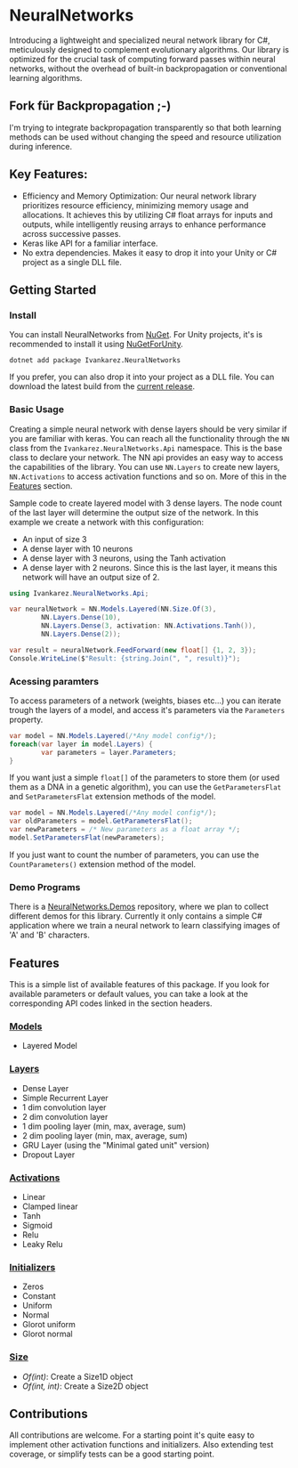 # NeuralNetworks
Introducing a lightweight and specialized neural network library for C#, meticulously designed to complement evolutionary algorithms. Our library is optimized for the crucial task of computing forward passes within neural networks, without the overhead of built-in backpropagation or conventional learning algorithms.

## Fork für Backpropagation ;-)
I'm trying to integrate backpropagation transparently so that both learning methods can be used without changing the speed and resource utilization during inference.

## Key Features:
- Efficiency and Memory Optimization: Our neural network library prioritizes resource efficiency, minimizing memory usage and allocations. It achieves this by utilizing C# float arrays for inputs and outputs, while intelligently reusing arrays to enhance performance across successive passes.
- Keras like API for a familiar interface.
- No extra dependencies. Makes it easy to drop it into your Unity or C# project as a single DLL file.

## Getting Started
### Install
You can install NeuralNetworks from [NuGet](https://www.nuget.org/packages/Ivankarez.NeuralNetworks/). For Unity projects, it's is recommended to install it using [NuGetForUnity](https://github.com/GlitchEnzo/NuGetForUnity).
```shell
dotnet add package Ivankarez.NeuralNetworks
```
If you prefer, you can also drop it into your project as a DLL file. You can download the latest build from the [current release](https://github.com/ivankarez/NeuralNetworks/releases/latest).
### Basic Usage
Creating a simple neural network with dense layers should be very similar if you are familiar with keras. You can reach all the functionality through the `NN` class from the `Ivankarez.NeuralNetworks.Api` namespace. This is the base class to declare your network. The NN api provides an easy way to access the capabilities of the library. You can use `NN.Layers` to create new layers, `NN.Activations` to access activation functions and so on. More of this in the [Features](#features) section.

Sample code to create layered model with 3 dense layers. The node count of the last layer will determine the output size of the network. In this example we create a network with this configuration:
 - An input of size 3
 - A dense layer with 10 neurons
 - A dense layer with 3 neurons, using the Tanh activation
 - A dense layer with 2 neurons. Since this is the last layer, it means this network will have an output size of 2.
```C#
using Ivankarez.NeuralNetworks.Api;

var neuralNetwork = NN.Models.Layered(NN.Size.Of(3),
        NN.Layers.Dense(10),
        NN.Layers.Dense(3, activation: NN.Activations.Tanh()),
        NN.Layers.Dense(2));

var result = neuralNetwork.FeedForward(new float[] {1, 2, 3});
Console.WriteLine($"Result: {string.Join(", ", result)}");
```

### Acessing paramters
To access parameters of a network (weights, biases etc...) you can iterate trough the layers of a model, and access it's parameters via the `Parameters` property.
```C#
var model = NN.Models.Layered(/*Any model config*/);
foreach(var layer in model.Layers) {
        var parameters = layer.Parameters;
}
```

If you want just a simple `float[]` of the parameters to store them (or used them as a DNA in a genetic algorithm), you can use the `GetParametersFlat` and `SetParametersFlat` extension methods of the model.
```C#
var model = NN.Models.Layered(/*Any model config*/);
var oldParameters = model.GetParametersFlat();
var newParameters = /* New parameters as a float array */;
model.SetParametersFlat(newParameters);
```

If you just want to count the number of parameters, you can use the `CountParameters()` extension method of the model.

### Demo Programs
There is a [NeuralNetworks.Demos](https://github.com/ivankarez/NeuralNetworks.Demos) repository, where we plan to collect different demos for this library. Currently it only contains a simple C# application where we train a neural network to learn classifying images of 'A' and 'B' characters.

## Features
This is a simple list of available features of this package. If you look for available parameters or default values, you can take a look at the corresponding API codes linked in the section headers.

### [Models](https://github.com/ivankarez/NeuralNetworks/blob/main/NeuralNetworks/Api/ModelsApi.cs)
- Layered Model

### [Layers](https://github.com/ivankarez/NeuralNetworks/blob/main/NeuralNetworks/Api/LayersApi.cs)
- Dense Layer
- Simple Recurrent Layer
- 1 dim convolution layer
- 2 dim convolution layer
- 1 dim pooling layer (min, max, average, sum)
- 2 dim pooling layer (min, max, average, sum)
- GRU Layer (using the "Minimal gated unit" version)
- Dropout Layer

### [Activations](https://github.com/ivankarez/NeuralNetworks/blob/main/NeuralNetworks/Api/ActivationsApi.cs)
- Linear
- Clamped linear
- Tanh
- Sigmoid
- Relu
- Leaky Relu

### [Initializers](https://github.com/ivankarez/NeuralNetworks/blob/main/NeuralNetworks/Api/InitializersApi.cs)
- Zeros
- Constant
- Uniform
- Normal
- Glorot uniform
- Glorot normal

### [Size](https://github.com/ivankarez/NeuralNetworks/blob/main/NeuralNetworks/Api/SizeApi.cs)
- *Of(int)*: Create a Size1D object
- *Of(int, int)*: Create a Size2D object

## Contributions
All contributions are welcome. For a starting point it's quite easy to implement other activation functions and initializers. Also extending test coverage, or simplify tests can be a good starting point.
